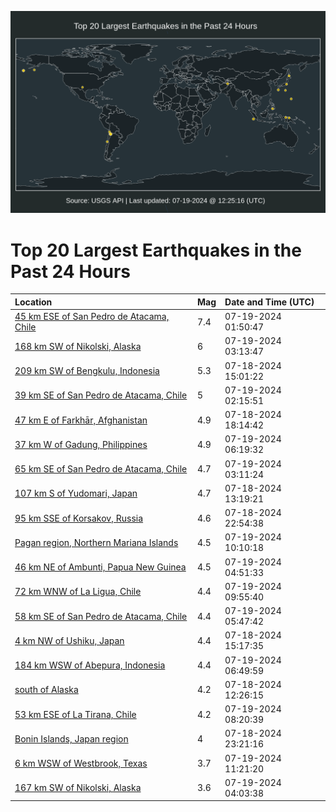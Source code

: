 ![Map](./map.png)

# Top 20 Largest Earthquakes in the Past 24 Hours

| Location | Mag | Date and Time (UTC) |
|:---|:---|:---|
| [45 km ESE of San Pedro de Atacama, Chile](https://earthquake.usgs.gov/earthquakes/eventpage/us7000n05d) | 7.4 | 07-19-2024 01:50:47 |
| [168 km SW of Nikolski, Alaska](https://earthquake.usgs.gov/earthquakes/eventpage/us7000n068) | 6 | 07-19-2024 03:13:47 |
| [209 km SW of Bengkulu, Indonesia](https://earthquake.usgs.gov/earthquakes/eventpage/us7000n00i) | 5.3 | 07-18-2024 15:01:22 |
| [39 km SE of San Pedro de Atacama, Chile](https://earthquake.usgs.gov/earthquakes/eventpage/us7000n05k) | 5 | 07-19-2024 02:15:51 |
| [47 km E of Farkhār, Afghanistan](https://earthquake.usgs.gov/earthquakes/eventpage/us7000n02k) | 4.9 | 07-18-2024 18:14:42 |
| [37 km W of Gadung, Philippines](https://earthquake.usgs.gov/earthquakes/eventpage/us7000n077) | 4.9 | 07-19-2024 06:19:32 |
| [65 km SE of San Pedro de Atacama, Chile](https://earthquake.usgs.gov/earthquakes/eventpage/us7000n066) | 4.7 | 07-19-2024 03:11:24 |
| [107 km S of Yudomari, Japan](https://earthquake.usgs.gov/earthquakes/eventpage/us7000n004) | 4.7 | 07-18-2024 13:19:21 |
| [95 km SSE of Korsakov, Russia](https://earthquake.usgs.gov/earthquakes/eventpage/us7000n04c) | 4.6 | 07-18-2024 22:54:38 |
| [Pagan region, Northern Mariana Islands](https://earthquake.usgs.gov/earthquakes/eventpage/us7000n08b) | 4.5 | 07-19-2024 10:10:18 |
| [46 km NE of Ambunti, Papua New Guinea](https://earthquake.usgs.gov/earthquakes/eventpage/us7000n06v) | 4.5 | 07-19-2024 04:51:33 |
| [72 km WNW of La Ligua, Chile](https://earthquake.usgs.gov/earthquakes/eventpage/us7000n083) | 4.4 | 07-19-2024 09:55:40 |
| [58 km SE of San Pedro de Atacama, Chile](https://earthquake.usgs.gov/earthquakes/eventpage/us7000n074) | 4.4 | 07-19-2024 05:47:42 |
| [4 km NW of Ushiku, Japan](https://earthquake.usgs.gov/earthquakes/eventpage/us7000n00u) | 4.4 | 07-18-2024 15:17:35 |
| [184 km WSW of Abepura, Indonesia](https://earthquake.usgs.gov/earthquakes/eventpage/us7000n079) | 4.4 | 07-19-2024 06:49:59 |
| [south of Alaska](https://earthquake.usgs.gov/earthquakes/eventpage/us7000mzzt) | 4.2 | 07-18-2024 12:26:15 |
| [53 km ESE of La Tirana, Chile](https://earthquake.usgs.gov/earthquakes/eventpage/us7000n07s) | 4.2 | 07-19-2024 08:20:39 |
| [Bonin Islands, Japan region](https://earthquake.usgs.gov/earthquakes/eventpage/us7000n04e) | 4 | 07-18-2024 23:21:16 |
| [6 km WSW of Westbrook, Texas](https://earthquake.usgs.gov/earthquakes/eventpage/tx2024ochc) | 3.7 | 07-19-2024 11:21:20 |
| [167 km SW of Nikolski, Alaska](https://earthquake.usgs.gov/earthquakes/eventpage/ak02498hf7r6) | 3.6 | 07-19-2024 04:03:38 |

